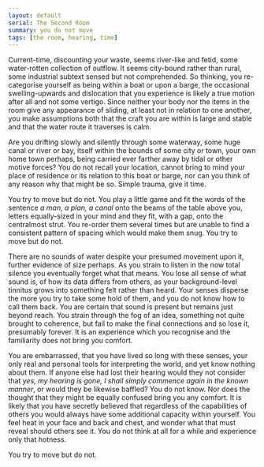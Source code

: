 ```yaml
---
layout: default
serial: The Second Room
summary: you do not move
tags: [the room, hearing, time]
---
```


Current-time, discounting your waste, seems river-like and fetid, some water-rotten collection of outflow.  It seems city-bound rather than rural, some industrial subtext sensed but not comprehended. So thinking, you re-categorise yourself as being within a boat or upon a barge, the occasional swelling-upwards and dislocation that you experience is likely a true motion after all and not some vertigo.  Since neither your body nor the items in the room give any appearance of sliding, at least not in relation to one another, you make assumptions both that the craft you are within is large and stable and that the water route it traverses is calm. 

Are you drifting slowly and silently through some waterway, some huge canal or river or bay, itself within the bounds of some city or town, your own home town perhaps, being carried ever farther away by tidal or other motive forces? You do not recall your location, cannot bring to mind your place of residence or its relation to this boat or barge, nor can you think of any reason why that might be so. Simple trauma, give it time. 

You try to move but do not. You play a little game and fit the words of the sentence _a man, a plan, a canal_ onto the beams of the table above you, letters equally-sized in your mind and they fit, with a gap, onto the centralmost strut.  You re-order them several times but are unable to find a consistent pattern of spacing which would make them snug. You try to move but do not. 

There are no sounds of water despite your presumed movement upon it, further evidence of size perhaps. As you strain to listen in the now total silence you eventually forget what that means. You lose all sense of what sound is, of how its data differs from others, as your background-level tinnitus grows into something felt rather than heard. Your senses disperse the more you try to take some hold of them, and you do not know how to call them back. You are certain that sound is present but remains just beyond reach. You strain through the fog of an idea, something not quite brought to coherence, but fail to make the final connections and so lose it, presumably forever. It is an experience which you recognise and the familiarity does not bring you comfort.

You are embarrassed, that you have lived so long with these senses, your only real and personal tools for interpreting the world, and yet know nothing about them. If anyone else had lost their hearing would they not consider that _yes, my hearing is gone, I shall simply commence again in the known manner_, or would they be likewise baffled? You do not know. Nor does the thought that they might be equally confused bring you any comfort.  It is likely that you have secretly believed that regardless of the capabilities of others you would always have some additional capacity within yourself. You feel heat in your face and back and chest, and wonder what that must reveal should others see it. You do not think at all for a while and experience only that hotness. 

You try to move but do not.
